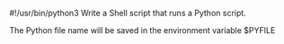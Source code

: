 #!/usr/bin/python3
Write a Shell script that runs a Python script.

The Python file name will be saved in the environment variable $PYFILE
